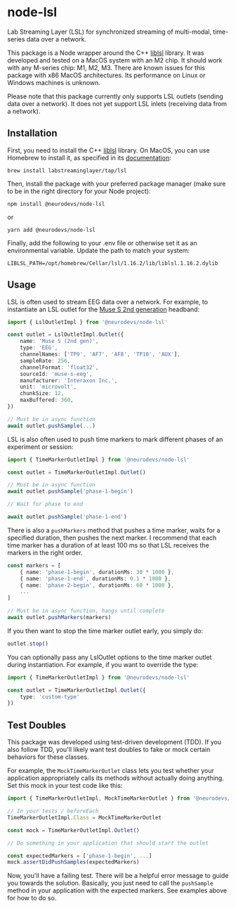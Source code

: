 # node-lsl
Lab Streaming Layer (LSL) for synchronized streaming of multi-modal, time-series data over a network.

This package is a Node wrapper around the C++ [liblsl](https://github.com/sccn/liblsl) library. It was developed and tested on a MacOS system with an M2 chip. It should work with any M-series chip: M1, M2, M3. There are known issues for this package with x86 MacOS architectures. Its performance on Linux or Windows machines is unknown.

Please note that this package currently only supports LSL outlets (sending data over a network). It does not yet support LSL inlets (receiving data from a network).

## Installation

First, you need to install the C++ [liblsl](https://github.com/sccn/liblsl) library. On MacOS, you can use Homebrew to install it, as specified in its [documentation](https://github.com/sccn/liblsl?tab=readme-ov-file#getting-and-using-liblsl):

`brew install labstreaminglayer/tap/lsl`

Then, install the package with your preferred package manager (make sure to be in the right directory for your Node project):

`npm install @neurodevs/node-lsl` 

or 

`yarn add @neurodevs/node-lsl`

Finally, add the following to your .env file or otherwise set it as an environmental variable. Update the path to match your system:

```.env
LIBLSL_PATH=/opt/homebrew/Cellar/lsl/1.16.2/lib/liblsl.1.16.2.dylib
```

## Usage

LSL is often used to stream EEG data over a network. For example, to instantiate an LSL outlet for the [Muse S 2nd generation](https://choosemuse.com/products/muse-s-gen-2) headband:

```typescript
import { LslOutletImpl } from '@neurodevs/node-lsl'

const outlet = LslOutletImpl.Outlet({
    name: 'Muse S (2nd gen)',
    type: 'EEG',
    channelNames: ['TP9', 'AF7', 'AF8', 'TP10', 'AUX'],
    sampleRate: 256,
    channelFormat: 'float32',
    sourceId: 'muse-s-eeg',
    manufacturer: 'Interaxon Inc.',
    unit: 'microvolt',
    chunkSize: 12,
    maxBuffered: 360,
})

// Must be in async function
await outlet.pushSample(...)
```

LSL is also often used to push time markers to mark different phases of an experiment or session:

```typescript
import { TimeMarkerOutletImpl } from '@neurodevs/node-lsl'

const outlet = TimeMarkerOutletImpl.Outlet()

// Must be in async function
await outlet.pushSample('phase-1-begin')

// Wait for phase to end

await outlet.pushSample('phase-1-end')
```

There is also a `pushMarkers` method that pushes a time marker, waits for a specified duration, then pushes the next marker. I recommend that each time marker has a duration of at least 100 ms so that LSL receives the markers in the right order.

```typescript
const markers = [
    { name: 'phase-1-begin', durationMs: 30 * 1000 },
    { name: 'phase-1-end', durationMs: 0.1 * 1000 },
    { name: 'phase-2-begin', durationMs: 60 * 1000 },
    ...
]

// Must be in async function, hangs until complete
await outlet.pushMarkers(markers)
```

If you then want to stop the time marker outlet early, you simply do:

```typescript
outlet.stop()
```

You can optionally pass any LslOutlet options to the time marker outlet during instantiation. For example, if you want to override the type:

```typescript
import { TimeMarkerOutletImpl } from '@neurodevs/node-lsl'

const outlet = TimeMarkerOutletImpl.Outlet({
    type: 'custom-type'
})
```

## Test Doubles

This package was developed using test-driven development (TDD). If you also follow TDD, you'll likely want test doubles to fake or mock certain behaviors for these classes.

For example, the `MockTimeMarkerOutlet` class lets you test whether your application appropriately calls its methods without actually doing anything. Set this mock in your test code like this:

```typescript
import { TimeMarkerOutletImpl, MockTimeMarkerOutlet } from '@neurodevs/node-lsl'

// In your tests / beforeEach
TimeMarkerOutletImpl.Class = MockTimeMarkerOutlet

const mock = TimeMarkerOutletImpl.Outlet()

// Do something in your application that should start the outlet

const expectedMarkers = ['phase-1-begin', ...]
mock.assertDidPushSamples(expectedMarkers)
```

Now, you'll have a failing test. There will be a helpful error message to guide you towards the solution. Basically, you just need to call the `pushSample` method in your application with the expected markers. See examples above for how to do so.
